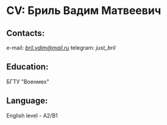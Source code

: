 # CV: **Бриль Вадим Матвеевич**
## Contacts:
e-mail: *bril.vdim@mail.ru*
telegram: *just_bril*
## Education:
БГТУ "Военмех"
## Language:
English level - A2/B1